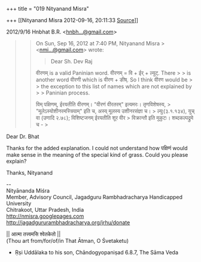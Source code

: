 +++
title = "019 Nityanand Misra"

+++
[[Nityanand Misra	2012-09-16, 20:11:33 [Source](https://groups.google.com/g/bvparishat/c/kDCbWEpNV6Y)]]



  
  

2012/9/16 Hnbhat B.R. \<[hnbh...@gmail.com]()\>

  

>   
>   
> > 
> > 
> > On Sun, Sep 16, 2012 at 7:40 PM, Nityanand Misra > \<[nmi...@gmail.com]()\> wrote:  
> > > Dear Sh. Dev Raj  
> >   
> > वीरणम् is a valid Paninian word. वीरणम् = वि + ईर् + ल्युट्. There > > is another word वीरणी which is वीरण + ङीष्. So I think वीरण would be > > the exception to this list of names which are not explained by > > Paninian process.  
> >   
> > 
> >   
> > 
> > 
> >   
> > 
> > 
> > 
> > विम् पक्षिणम्, ईरयतीति वीरणम्। "वीरणं वीरतरम्" इत्यमरः। तृणविशेषस्य, > "मूलेऽस्योशीनरमस्त्रियाम्" इति च, अस्य् मूलस्य उशीनरसंज्ञा च। > ल्युः(३.१.१३४), युच् वा (उणादि २.७८); विशिष्टजनम् ईरयतीति शूर वीर > विक्रान्तौ इति मुकुटः। शब्दकल्पद्रुमे च - >
> 
> > 
> > 
> >   
> > 

  
Dear Dr. Bhat  
  
Thanks for the added explanation. I could not understand how पक्षिणं would make sense in the meaning of the special kind of grass. Could you please explain?  
  
Thanks, Nityanand  

--  
Nityānanda Miśra  
Member, Advisory Council, Jagadguru Rambhadracharya Handicapped University  
Chitrakoot, Uttar Pradesh, India  
<http://nmisra.googlepages.com>  
<http://jagadgururambhadracharya.org/jrhu/donate>  
  
\|\| आत्मा तत्त्वमसि श्वेतकेतो \|\|  
(Thou art from/for/of/in That Ātman, O Śvetaketu)  
  - Ṛṣi Uddālaka to his son, Chāndogyopaniṣad 6.8.7, The Sāma Veda  

